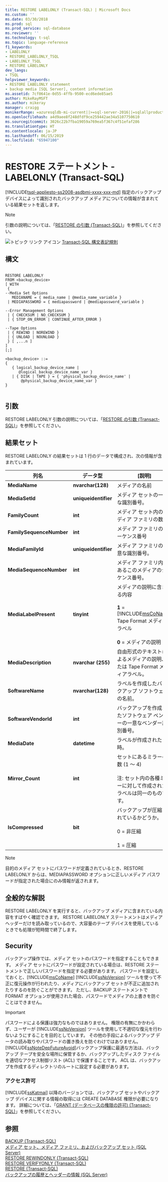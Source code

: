 ```yaml
---
title: RESTORE LABELONLY (Transact-SQL) | Microsoft Docs
ms.custom: ''
ms.date: 03/30/2018
ms.prod: sql
ms.prod_service: sql-database
ms.reviewer: ''
ms.technology: t-sql
ms.topic: language-reference
f1_keywords:
- LABELONLY
- RESTORE_LABELONLY_TSQL
- LABELONLY_TSQL
- RESTORE LABELONLY
dev_langs:
- TSQL
helpviewer_keywords:
- RESTORE LABELONLY statement
- backup media [SQL Server], content information
ms.assetid: 7cf0641e-0d55-4ffb-9500-ecd6ede85ae5
author: MikeRayMSFT
ms.author: mikeray
manager: craigg
monikerRange: =azuresqldb-mi-current||>=sql-server-2016||=sqlallproducts-allversions||>=sql-server-linux-2017
ms.openlocfilehash: a4d9aee8f248dfdf9ce259442ae34a5107750610
ms.sourcegitcommit: 3026c22b7fba19059a769ea5f367c4f51efaf286
ms.translationtype: HT
ms.contentlocale: ja-JP
ms.lasthandoff: 06/15/2019
ms.locfileid: "65947100"
---
```

# <a name="restore-statements---labelonly-transact-sql"></a>RESTORE ステートメント - LABELONLY (Transact-SQL)
[!INCLUDE[tsql-appliesto-ss2008-asdbmi-xxxx-xxx-md](../../includes/tsql-appliesto-ss2008-asdbmi-xxxx-xxx-md.md )]
  指定のバックアップ デバイスによって識別されたバックアップ メディアについての情報が含まれている結果セットを返します。  
  
> [!NOTE]  
>  引数の説明については、「[RESTORE の引数 &#40;Transact-SQL&#41;](../../t-sql/statements/restore-statements-arguments-transact-sql.md)」を参照してください。  
  
 ![トピック リンク アイコン](../../database-engine/configure-windows/media/topic-link.gif "トピック リンク アイコン") [Transact-SQL 構文表記規則](../../t-sql/language-elements/transact-sql-syntax-conventions-transact-sql.md)  
  
## <a name="syntax"></a>構文  
  
```  
  
RESTORE LABELONLY   
FROM <backup_device>   
[ WITH   
 {  
--Media Set Options  
   MEDIANAME = { media_name | @media_name_variable }   
 | MEDIAPASSWORD = { mediapassword | @mediapassword_variable }  
  
--Error Management Options  
 | { CHECKSUM | NO_CHECKSUM }   
 | { STOP_ON_ERROR | CONTINUE_AFTER_ERROR }  
  
--Tape Options  
 | { REWIND | NOREWIND }   
 | { UNLOAD | NOUNLOAD }    
 } [ ,...n ]  
]  
[;]  
  
<backup_device> ::=  
{   
   { logical_backup_device_name |  
      @logical_backup_device_name_var }  
   | { DISK | TAPE } = { 'physical_backup_device_name' |  
       @physical_backup_device_name_var }   
}  
  
```  
  
## <a name="arguments"></a>引数  
 RESTORE LABELONLY 引数の説明については、「[RESTORE の引数 &#40;Transact-SQL&#41;](../../t-sql/statements/restore-statements-arguments-transact-sql.md)」を参照してください。  
  
## <a name="result-sets"></a>結果セット  
 RESTORE LABELONLY の結果セットは 1 行のデータで構成され、次の情報が含まれています。  
  
|列名|データ型|[説明]|  
|-----------------|---------------|-----------------|  
|**MediaName**|**nvarchar(128)**|メディアの名前|  
|**MediaSetId**|**uniqueidentifier**|メディア セットの一意な識別番号。|  
|**FamilyCount**|**int**|メディア セット内のメディア ファミリの数。|  
|**FamilySequenceNumber**|**int**|メディア ファミリのシーケンス番号|  
|**MediaFamilyId**|**uniqueidentifier**|メディア ファミリの一意な識別番号。|  
|**MediaSequenceNumber**|**int**|メディア ファミリ内にあるこのメディアのシーケンス番号。|  
|**MediaLabelPresent**|**tinyint**|メディアの説明に含まれる内容<br /><br /> **1** = [!INCLUDE[msCoName](../../includes/msconame-md.md)] Tape Format メディア ラベル<br /><br /> **0** = メディアの説明|  
|**MediaDescription**|**nvarchar (255)**|自由形式のテキストによるメディアの説明、または Tape Format メディアラベル。|  
|**SoftwareName**|**nvarchar(128)**|ラベルを作成したバックアップ ソフトウェアの名前。|  
|**SoftwareVendorId**|**int**|バックアップを作成したソフトウェア ベンダーの一意なベンダー識別番号。|  
|**MediaDate**|**datetime**|ラベルが作成された日時。|  
|**Mirror_Count**|**int**|セットにあるミラーの数 (1 ～ 4)<br /><br /> 注: セット内の各種ミラーに対して作成されたラベルは同一のものです。|  
|**IsCompressed**|**bit**|バックアップが圧縮されているかどうか。<br /><br /> 0 = 非圧縮<br /><br /> 1 = 圧縮|  
  
> [!NOTE]  
>  目的のメディア セットにパスワードが定義されているとき、RESTORE LABELONLY からは、MEDIAPASSWORD オプションに正しいメディア パスワードが指定された場合にのみ情報が返されます。  
  
## <a name="general-remarks"></a>全般的な解説  
 RESTORE LABELONLY を実行すると、バックアップ メディアに含まれている内容をすばやく確認できます。 RESTORE LABELONLY ステートメントはメディア ヘッダーだけを読み取っているので、大容量のテープ デバイスを使用しているときでも処理が短時間で終了します。  
  
## <a name="security"></a>Security  
 バックアップ操作では、メディア セットのパスワードを指定することもできます。 メディア セットにパスワードが設定されている場合は、RESTORE ステートメントで正しいパスワードを指定する必要があります。 パスワードを設定しておくと、[!INCLUDE[msCoName](../../includes/msconame-md.md)] [!INCLUDE[ssNoVersion](../../includes/ssnoversion-md.md)] ツールを使って不正に復元操作が行われたり、メディアにバックアップ セットが不正に追加されたりするのを防ぐことができます。 ただし、BACKUP ステートメントで FORMAT オプションが使用された場合、パスワードでメディアの上書きを防ぐことはできません。  
  
> [!IMPORTANT]  
>  パスワードによる保護は強力なものではありません。 権限の有無にかかわらず、ユーザーが [!INCLUDE[ssNoVersion](../../includes/ssnoversion-md.md)] ツールを使用して不適切な復元を行わないようにすることを目的としています。 その他の手段によるバックアップ データの読み取りやパスワードの置き換えを防ぐわけではありません。 [!INCLUDE[ssNoteDepFutureAvoid](../../includes/ssnotedepfutureavoid-md.md)]バックアップ保護に最適な方法は、バックアップ テープを安全な場所に保管するか、バックアップしたディスク ファイルを適切なアクセス制御リスト (ACL) で保護することです。 ACL は、バックアップを作成するディレクトリのルートに設定する必要があります。  
  
### <a name="permissions"></a>アクセス許可  
 [!INCLUDE[ssKatmai](../../includes/sskatmai-md.md)] 以降のバージョンでは、バックアップ セットやバックアップ デバイスに関する情報の取得には CREATE DATABASE 権限が必要になります。 詳細については、「[GRANT (データベースの権限の許可) &#40;Transact-SQL&#41;](../../t-sql/statements/grant-database-permissions-transact-sql.md)」を参照してください。  
  
## <a name="see-also"></a>参照  
 [BACKUP &#40;Transact-SQL&#41;](../../t-sql/statements/backup-transact-sql.md)   
 [メディア セット、メディア ファミリ、およびバックアップ セット &#40;SQL Server&#41;](../../relational-databases/backup-restore/media-sets-media-families-and-backup-sets-sql-server.md)   
 [RESTORE REWINDONLY &#40;Transact-SQL&#41;](../../t-sql/statements/restore-statements-rewindonly-transact-sql.md)   
 [RESTORE VERIFYONLY &#40;Transact-SQL&#41;](../../t-sql/statements/restore-statements-verifyonly-transact-sql.md)   
 [RESTORE &#40;Transact-SQL&#41;](../../t-sql/statements/restore-statements-transact-sql.md)   
 [バックアップの履歴とヘッダーの情報 &#40;SQL Server&#41;](../../relational-databases/backup-restore/backup-history-and-header-information-sql-server.md)  
  
  
